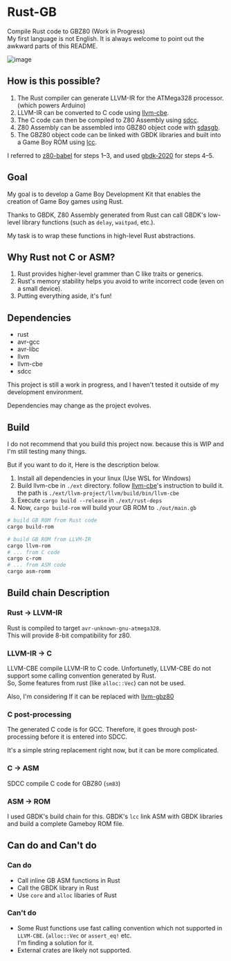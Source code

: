 # Rust-GB
Compile Rust code to GBZ80 (Work in Progress)  
My first language is not English. It is always welcome to point out the awkward parts of this README.

![image](https://github.com/user-attachments/assets/ad6be282-170f-4a05-9d38-55217396e232)

## How is this possible?
1. The Rust compiler can generate LLVM-IR for the ATMega328 processor. (which powers Arduino)
2. LLVM-IR can be converted to C code using [llvm-cbe](https://github.com/JuliaHubOSS/llvm-cbe).
3. The C code can then be compiled to Z80 Assembly using [sdcc](https://sdcc.sourceforge.net/).
4. Z80 Assembly can be assembled into GBZ80 object code with [sdasgb](https://gbdk-2020.github.io/gbdk-2020/docs/api/docs_supported_consoles.html).
5. The GBZ80 object code can be linked with GBDK libraries and built into a Game Boy ROM using [lcc](https://gbdk-2020.github.io/gbdk-2020/docs/api/docs_toolchain.html#lcc).

I referred to [z80-babel](https://github.com/MartinezTorres/z80_babel) for steps 1–3, and used [gbdk-2020](https://github.com/gbdk-2020/gbdk-2020) for steps 4–5.

## Goal
My goal is to develop a Game Boy Development Kit that enables the creation of Game Boy games using Rust. 

Thanks to GBDK, Z80 Assembly generated from Rust can call GBDK's low-level library functions (such as `delay`, `waitpad`, etc.). 

My task is to wrap these functions in high-level Rust abstractions.

## Why Rust not C or ASM?
1. Rust provides higher-level grammer than C like traits or generics.
2. Rust's memory stability helps you avoid to write incorrect code (even on a small device).
3. Putting everything aside, it's fun!

## Dependencies
* rust
* avr-gcc
* avr-libc
* llvm
* llvm-cbe
* sdcc

This project is still a work in progress, and I haven't tested it outside of my development environment.

Dependencies may change as the project evolves.

## Build
I do not recommend that you build this project now. because this is WIP and I'm still testing many things.

But if you want to do it, Here is the description below.

1. Install all dependencies in your linux (Use WSL for Windows)
2. Build llvm-cbe in `./ext` directory.
  follow [llvm-cbe](https://github.com/JuliaHubOSS/llvm-cbe)'s instruction to build it.  
  the path is `./ext/llvm-project/llvm/build/bin/llvm-cbe`
3. Execute `cargo build --release` in `./ext/rust-deps`
4. Now, `cargo build-rom` will build your GB ROM to `./out/main.gb`

```bash
# build GB ROM from Rust code
cargo build-rom

# build GB ROM from LLVM-IR
cargo llvm-rom
# ... from C code
cargo c-rom
# ... from ASM code
cargo asm-romm
```

## Build chain Description
### Rust -> LLVM-IR
Rust is compiled to target `avr-unknown-gnu-atmega328`.  
This will provide 8-bit compatibility for z80.
### LLVM-IR -> C
LLVM-CBE compile LLVM-IR to C code.
Unfortunetly, LLVM-CBE do not support some calling convention generated by Rust.  
So, Some features from rust (like `alloc::Vec`) can not be used.

Also, I'm considering If it can be replaced with [llvm-gbz80](https://github.com/Bevinsky/llvm-gbz80)
### C post-processing
The generated C code is for GCC. Therefore, it goes through post-processing before it is entered into SDCC.

It's a simple string replacement right now, but it can be more complicated.
### C -> ASM
SDCC compile C code for GBZ80 (`sm83`)
### ASM -> ROM
I used GBDK's build chain for this. GBDK's `lcc` link ASM with GBDK libraries and build a complete Gameboy ROM file.

## Can do and Can't do
### Can do 
* Call inline GB ASM functions in Rust
* Call the GBDK library in Rust
* Use `core` and `alloc` libaries of Rust
### Can't do
* Some Rust functions use fast calling convention which not supported in `LLVM-CBE`. (`alloc::Vec` or `assert_eq!` etc.<br>I'm finding a solution for it.
* External crates are likely not supported.

